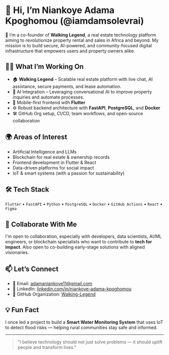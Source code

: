 # 👋 Hi, I’m Niankoye Adama Kpoghomou (@iamdamsolevrai)

🚀 I’m a co-founder of **Walking Legend**, a real estate technology platform aiming to revolutionize property rental and sales in Africa and beyond. My mission is to build secure, AI-powered, and community-focused digital infrastructure that empowers users and property owners alike.

## 👨‍💻 What I’m Working On

- 🏠 **Walking Legend** – Scalable real estate platform with live chat, AI assistance, secure payments, and lease automation.
- 🧠 AI Integration – Leveraging conversational AI to improve property inquiries and automate processes.
- 📱 Mobile-first frontend with **Flutter**
- ⚙️ Robust backend architecture with **FastAPI**, **PostgreSQL**, and **Docker**
- 🛠️ GitHub Org setup, CI/CD, team workflows, and open-source collaboration

## 🌍 Areas of Interest

- Artificial Intelligence and LLMs
- Blockchain for real estate & ownership records
- Frontend development in Flutter & React
- Data-driven platforms for social impact
- IoT & smart systems (with a passion for sustainability)

## 🛠 Tech Stack

`Flutter` • `FastAPI` • `Python` • `PostgreSQL` • `Docker` • `GitHub Actions` • `React` • `Figma`

## 🤝 Collaborate With Me

I'm open to collaboration, especially with developers, data scientists, AI/ML engineers, or blockchain specialists who want to contribute to **tech for impact**. Also open to co-building early-stage solutions with aligned visionaries.

## 📫 Let’s Connect

- 📧 Email: [adamaniankoye11@gmail.com](mailto:adamaniankoye11@gmail.com)  
- 🔗 LinkedIn: [linkedin.com/in/niankoye-adama-kpoghomou](https://www.linkedin.com/in/niankoye-adama-kpoghomou)  
- 🏢 GitHub Organization: [Walking-Legend](https://github.com/Walking-Legend)

## 💡 Fun Fact

I once led a project to build a **Smart Water Monitoring System** that uses IoT to detect flood risks — helping rural communities stay safe and informed.

---

> "I believe technology should not just solve problems — it should uplift people and transform lives."

